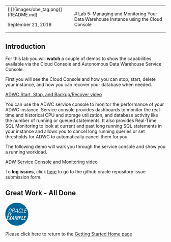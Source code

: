 <table class="tbl-heading"><tr><td class="td-logo">[![](images/obe_tag.png)](README.md)

September 21, 2018
</td>
<td class="td-banner">
# Lab 5: Managing and Monitoring Your Data Warehouse Instance using the Cloud Console
</td></tr><table>
    

## Introduction

For this lab you will **watch** a couple of demos to show the capabilities available via the Cloud Console and Autonomous Data Warehouse Service Console.

First you will see the Cloud Console and how you can stop, start, delete your instance, and how you can recover your database when needed. 

<a href="https://raw.githubusercontent.com/millerhoo/journey4-adwc/master/workshops/journey4-adwc/images/ADWC%20HOL%20Start%20Stop%20Recover.mp4" target="_blank">ADWC Start, Stop, and Backup/Recover video</a>

You can use the ADWC service console to monitor the performance of your ADWC instance. Service console provides dashboards to monitor the real-time and historical CPU and storage utilization, and database activity like the number of running or queued statements. It also provides Real-Time SQL Monitoring to  look at current and past long running SQL statements in your instance and allows you to cancel long running queries or set thresholds for ADWC to automatically cancel them for you.

The following demo will walk you through the service console and show you a running workload.

<a href="https://raw.githubusercontent.com/millerhoo/journey4-adwc/master/workshops/journey4-adwc/images/ADWC%20HOL%20Service%20Console.mp4" target="_blank">ADW Service Console and Monitoring video</a>


To **log issues**, click [here](https://github.com/millerhoo/journey4-adwc/issues/new) to go to the github oracle repository issue submission form.


## Great Work - All Done

[![](images/obe_tag.png)](README.md)  


Please click here to return to the [Getting Started Home page](README.md)
